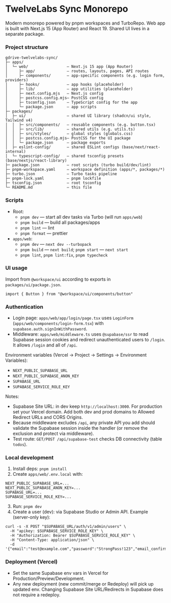 # TwelveLabs Sync Monorepo

Modern monorepo powered by pnpm workspaces and TurboRepo. Web app is built with Next.js 15 (App Router) and React 19. Shared UI lives in a separate package.

### Project structure

```
gdrive-twelvelabs-sync/
├─ apps/
│  └─ web/                 — Next.js 15 app (App Router)
│     ├─ app/              — routes, layouts, pages, API routes
│     ├─ components/       — app-specific components (e.g. login form, providers)
│     ├─ hooks/            — app hooks (placeholder)
│     ├─ lib/              — app utilities (placeholder)
│     ├─ next.config.mjs   — Next.js config
│     ├─ postcss.config.mjs— PostCSS config
│     ├─ tsconfig.json     — TypeScript config for the app
│     └─ package.json      — app scripts
├─ packages/
│  ├─ ui/                  — shared UI library (shadcn/ui style, Tailwind v4)
│  │  ├─ src/components/   — reusable components (e.g. button.tsx)
│  │  ├─ src/lib/          — shared utils (e.g. utils.ts)
│  │  ├─ src/styles/       — global styles (globals.css)
│  │  ├─ postcss.config.mjs— PostCSS for the UI package
│  │  └─ package.json      — package exports
│  ├─ eslint-config/       — shared ESLint configs (base/next/react-internal)
│  └─ typescript-config/   — shared tsconfig presets (base/nextjs/react-library)
├─ package.json            — root scripts (turbo build/dev/lint)
├─ pnpm-workspace.yaml     — workspace definition (apps/*, packages/*)
├─ turbo.json              — Turbo tasks pipeline
├─ pnpm-lock.yaml          — pnpm lockfile
├─ tsconfig.json           — root tsconfig
└─ README.md               — this file
```

### Scripts

- Root:
  - `pnpm dev` — start all dev tasks via Turbo (will run `apps/web`)
  - `pnpm build` — build all packages/apps
  - `pnpm lint` — lint
  - `pnpm format` — prettier
- `apps/web`:
  - `pnpm dev` — `next dev --turbopack`
  - `pnpm build` — `next build`; `pnpm start` — `next start`
  - `pnpm lint`, `pnpm lint:fix`, `pnpm typecheck`

### UI usage

Import from `@workspace/ui` according to exports in `packages/ui/package.json`.

```tsx
import { Button } from "@workspace/ui/components/button"
```

### Authentication

- Login page: `apps/web/app/login/page.tsx` uses `LoginForm` (`apps/web/components/login-form.tsx`) with `supabase.auth.signInWithPassword`.
- Middleware: `apps/web/middleware.ts` uses `@supabase/ssr` to read Supabase session cookies and redirect unauthenticated users to `/login`. It allows `/login` and all of `/api`.

Environment variables (Vercel → Project → Settings → Environment Variables):
- `NEXT_PUBLIC_SUPABASE_URL`
- `NEXT_PUBLIC_SUPABASE_ANON_KEY`
- `SUPABASE_URL`
- `SUPABASE_SERVICE_ROLE_KEY`

Notes:
- Supabase Site URL: in dev keep `http://localhost:3000`. For production set your Vercel domain. Add both dev and prod domains to Allowed Redirect URLs and CORS Origins.
- Because middleware excludes `/api`, any private API you add should validate the Supabase session inside the handler (or remove the exclusion and protect via middleware).
- Test route: `GET/POST /api/supabase-test` checks DB connectivity (table `todos`).

### Local development

1) Install deps: `pnpm install`
2) Create `apps/web/.env.local` with:

```
NEXT_PUBLIC_SUPABASE_URL=...
NEXT_PUBLIC_SUPABASE_ANON_KEY=...
SUPABASE_URL=...
SUPABASE_SERVICE_ROLE_KEY=...
```

3) Run: `pnpm dev`
4) Create a user (dev): via Supabase Studio or Admin API. Example (server-only key):

```
curl -s -X POST "$SUPABASE_URL/auth/v1/admin/users" \
  -H "apikey: $SUPABASE_SERVICE_ROLE_KEY" \
  -H "Authorization: Bearer $SUPABASE_SERVICE_ROLE_KEY" \
  -H "Content-Type: application/json" \
  -d '{"email":"test@example.com","password":"StrongPass!123","email_confirm":true}'
```

### Deployment (Vercel)

 - Set the same Supabase env vars in Vercel for Production/Preview/Development.
 - Any new deployment (new commit/merge or Redeploy) will pick up updated env. Changing Supabase Site URL/Redirects in Supabase does not require a redeploy.
